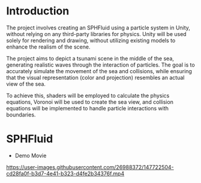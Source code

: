 # Introduction  

The project involves creating an SPHFluid using a particle system in Unity, without relying on any third-party libraries for physics. Unity will be used solely for rendering and drawing, without utilizing existing models to enhance the realism of the scene.

The project aims to depict a tsunami scene in the middle of the sea, generating realistic waves through the interaction of particles. The goal is to accurately simulate the movement of the sea and collisions, while ensuring that the visual representation (color and projection) resembles an actual view of the sea.

To achieve this, shaders will be employed to calculate the physics equations, Voronoi will be used to create the sea view, and collision equations will be implemented to handle particle interactions with boundaries.

# SPHFluid

- Demo Movie

https://user-images.githubusercontent.com/26988372/147722504-cd28fa0f-b3d7-4e41-b323-d4fe2b34376f.mp4


#
